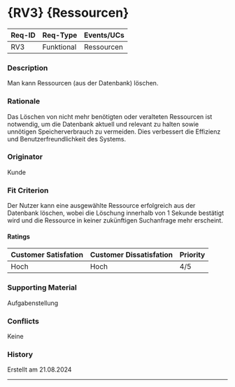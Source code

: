 # {RV3} {Ressourcen}

| Req-ID | Req-Type | Events/UCs |
|--------|----------|------------|
| RV3    |Funktional| Ressourcen |

### Description
Man kann Ressourcen (aus der Datenbank) löschen.

### Rationale
Das Löschen von nicht mehr benötigten oder veralteten Ressourcen ist notwendig, um die Datenbank aktuell und relevant zu halten sowie unnötigen Speicherverbrauch zu vermeiden. Dies verbessert die Effizienz und Benutzerfreundlichkeit des Systems.

### Originator
Kunde

### Fit Criterion
Der Nutzer kann eine ausgewählte Ressource erfolgreich aus der Datenbank löschen, wobei die Löschung innerhalb von 1 Sekunde bestätigt wird und die Ressource in keiner zukünftigen Suchanfrage mehr erscheint.

#### Ratings
| Customer Satisfation | Customer Dissatisfation | Priority |
|----------------------|-------------------------|----------|
| Hoch                 | Hoch                    | 4/5      |

### Supporting Material
Aufgabenstellung

### Conflicts
Keine

### History
Erstellt am 21.08.2024

---